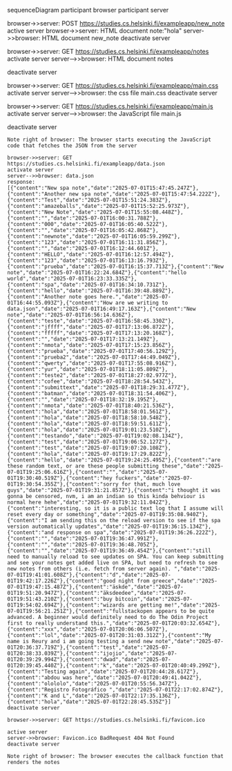 sequenceDiagram
participant browser
participant server

browser->>server: POST https://studies.cs.helsinki.fi/exampleapp/new_note
active server
browser->>server: HTML document note:"hola"
server->>browser: HTML document new_note
deactivate server

browser->>server: GET https://studies.cs.helsinki.fi/exampleapp/notes
activate server
server-->>browser: HTML document notes

deactivate server

browser->>server: GET https://studies.cs.helsinki.fi/exampleapp/main.css
activate server
server-->>browser: the css file main.css
deactivate server

browser->>server: GET https://studies.cs.helsinki.fi/exampleapp/main.js
activate server
server-->>browser: the JavaScript file main.js

deactivate server

    Note right of browser: The browser starts executing the JavaScript code that fetches the JSON from the server

    browser->>server: GET https://studies.cs.helsinki.fi/exampleapp/data.json
    activate server
    server-->>browser: data.json
    response:
    [{"content":"New spa note","date":"2025-07-01T15:47:45.247Z"},{"content":"Another new spa note","date":"2025-07-01T15:47:54.222Z"},{"content":"Test","date":"2025-07-01T15:51:24.383Z"},{"content":"amazeballs","date":"2025-07-01T15:52:25.973Z"},{"content":"New Note","date":"2025-07-01T15:55:08.448Z"},{"content":"","date":"2025-07-01T16:00:31.788Z"},{"content":"000","date":"2025-07-01T16:05:40.522Z"},{"content":"","date":"2025-07-01T16:05:42.868Z"},{"content":"newnote","date":"2025-07-01T16:05:59.299Z"},{"content":"123","date":"2025-07-01T16:11:31.856Z"},{"content":"","date":"2025-07-01T16:12:44.601Z"},{"content":"HELLO","date":"2025-07-01T16:12:57.494Z"},{"content":"123","date":"2025-07-01T16:13:16.793Z"},{"content":"prueba","date":"2025-07-01T16:15:37.713Z"},{"content":"New note","date":"2025-07-01T16:22:24.684Z"},{"content":"hello world","date":"2025-07-01T16:23:33.335Z"},{"content":"spa","date":"2025-07-01T16:34:10.731Z"},{"content":"hello","date":"2025-07-01T16:39:48.889Z"},{"content":"Another note goes here.","date":"2025-07-01T16:44:55.093Z"},{"content":"How are we writing to data.json","date":"2025-07-01T16:49:17.163Z"},{"content":"New note","date":"2025-07-01T16:56:14.636Z"},{"content":"teste","date":"2025-07-01T16:58:45.330Z"},{"content":"jffff","date":"2025-07-01T17:13:06.872Z"},{"content":"fffff","date":"2025-07-01T17:13:20.168Z"},{"content":"","date":"2025-07-01T17:13:21.149Z"},{"content":"nmota","date":"2025-07-01T17:15:23.856Z"},{"content":"prueba","date":"2025-07-01T17:40:56.129Z"},{"content":"prueba2","date":"2025-07-01T17:44:49.049Z"},{"content":"qwerty","date":"2025-07-01T17:55:08.916Z"},{"content":"yur","date":"2025-07-01T18:11:05.809Z"},{"content":"teste2","date":"2025-07-01T18:27:02.977Z"},{"content":"cofee","date":"2025-07-01T18:28:54.543Z"},{"content":"submittext","date":"2025-07-01T18:29:31.477Z"},{"content":"batman","date":"2025-07-01T18:31:54.406Z"},{"content":"","date":"2025-07-01T18:32:19.195Z"},{"content":"nmota","date":"2025-07-01T18:40:21.536Z"},{"content":"hola","date":"2025-07-01T18:58:01.561Z"},{"content":"hola","date":"2025-07-01T18:58:10.548Z"},{"content":"hola","date":"2025-07-01T18:59:51.611Z"},{"content":"hola","date":"2025-07-01T19:01:23.510Z"},{"content":"testando","date":"2025-07-01T19:02:08.134Z"},{"content":"test","date":"2025-07-01T19:06:52.127Z"},{"content":"test","date":"2025-07-01T19:07:20.108Z"},{"content":"hola","date":"2025-07-01T19:17:29.822Z"},{"content":"hello","date":"2025-07-01T19:24:25.495Z"},{"content":"are these random text, or are these people submitting these","date":"2025-07-01T19:25:06.616Z"},{"content":"","date":"2025-07-01T19:30:40.519Z"},{"content":"hey fuckers","date":"2025-07-01T19:30:54.355Z"},{"content":"sorry for that, much love guys","date":"2025-07-01T19:31:21.857Z"},{"content":"i thought it was gonna be censored, nvm, i am an indian so this kinda behviour is normal here hehe","date":"2025-07-01T19:32:11.042Z"},{"content":"interesting, so it is a public text log that I assume will reset every day or something","date":"2025-07-01T19:35:08.940Z"},{"content":"I am sending this on the reload version to see if the spa version automatically updates","date":"2025-07-01T19:36:15.134Z"},{"content":"and response on spa","date":"2025-07-01T19:36:26.222Z"},{"content":"","date":"2025-07-01T19:36:47.991Z"},{"content":"","date":"2025-07-01T19:36:48.705Z"},{"content":"","date":"2025-07-01T19:36:49.454Z"},{"content":"still need to manually reload to see updates on SPA. You can keep submitting and see your notes get added live on SPA, but need to refresh to see new notes from others (i.e. fetch from server again). ","date":"2025-07-01T19:41:01.608Z"},{"content":"d","date":"2025-07-01T19:42:17.226Z"},{"content":"good night from greece","date":"2025-07-01T19:47:15.487Z"},{"content":"äskde","date":"2025-07-01T19:51:20.947Z"},{"content":"äksdeedee","date":"2025-07-01T19:51:43.210Z"},{"content":"buy bitcoin","date":"2025-07-01T19:54:02.694Z"},{"content":"wizards are getting me!","date":"2025-07-01T19:56:21.251Z"},{"content":"fullstackopen appears to be quite advanced. A beginner would definitely need to do The Odin Project first to really understand this.","date":"2025-07-01T20:03:32.654Z"},{"content":"xxx","date":"2025-07-01T20:06:06.507Z"},{"content":"lol","date":"2025-07-01T20:31:03.312Z"},{"content":"My name is Reury and i am going testing a send new note","date":"2025-07-01T20:36:37.719Z"},{"content":"test","date":"2025-07-01T20:38:33.039Z"},{"content":"ijojio","date":"2025-07-01T20:39:29.994Z"},{"content":"dwad","date":"2025-07-01T20:39:45.440Z"},{"content":"k","date":"2025-07-01T20:40:49.299Z"},{"content":"Testing again","date":"2025-07-01T20:44:28.617Z"},{"content":"abdou was here","date":"2025-07-01T20:49:41.042Z"},{"content":"olololo","date":"2025-07-01T20:55:56.347Z"},{"content":"Registro Fotográfico ","date":"2025-07-01T22:17:02.874Z"},{"content":"K and L","date":"2025-07-01T22:17:35.136Z"},{"content":"hola","date":"2025-07-01T22:28:45.535Z"}]
    deactivate server

    browser->>server: GET https://studies.cs.helsinki.fi/favicon.ico

    active server
    server->>browser: Favicon.ico BadRequest 404 Not Found
    deactivate server

    Note right of browser: The browser executes the callback function that renders the notes
